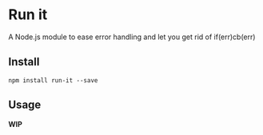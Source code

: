 # Run it
A Node.js module to ease error handling and let you get rid of if(err)cb(err)

## Install
`npm install run-it --save`

## Usage
**WIP**
